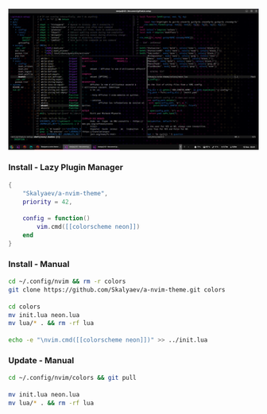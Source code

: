 ![](preview.png)

### Install - Lazy Plugin Manager

```lua
{
    "Skalyaev/a-nvim-theme",
    priority = 42,

    config = function()
        vim.cmd([[colorscheme neon]])
    end
}
```

### Install - Manual

```sh
cd ~/.config/nvim && rm -r colors
git clone https://github.com/Skalyaev/a-nvim-theme.git colors

cd colors
mv init.lua neon.lua
mv lua/* . && rm -rf lua

echo -e "\nvim.cmd([[colorscheme neon]])" >> ../init.lua
```

### Update - Manual

```sh
cd ~/.config/nvim/colors && git pull

mv init.lua neon.lua
mv lua/* . && rm -rf lua
```
